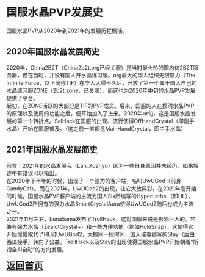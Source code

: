 # 国服水晶PVP发展史
国服水晶PVP从2020年到2021年的发展历程概括。
## 2020年国服水晶发展简史
2020年，China2B2T（China2b2t.org已经关服）是当时最火热的国内仿2B2T服务器，但在当时，并没有国人开水晶练习服。org最大的华人组织无限原力（The Infinite Force，以下简称TIF）在华人入侵不久后，开放了第一个属于国人自己的水晶练习服ZONE（2b2t.zone，已关服），而这也为2020年中旬的水晶PVP发展提供了平台。  
起初，在ZONE活跃的大部分是TIF的PVP成员。后来，国服的人在摸清水晶PVP的原理以及使用的功能之后，便开始加入了进来。2020年中旬，这是国服水晶发展的第一个转折点。SalHack在国服的出现、流行使得OffHandCrystal（即副手水晶）开始在国服普及。（这之前一直都是MainHandCrystal，即主手水晶）
## 2021年国服水晶发展简史
前言：2021年的水晶发展我（Lan_Xuanyu）因为一些自身原因并未经历，如果叙述中有错误可以指出。  
在2020年下半年的时候，出现了一个强力的客户端，名叫UwUGod（前身CandyCat）。而在2021年，UwUGod2的出现，让它大放异彩。在2021年刚开始的时候，国服水晶PVP客户端的主流为国人Six所编写的HyperLethal（即HL），UwUGod2所拥有的强力水晶SmartCrystalAura使得UwUGod2随后也成为主流之一。  
2021年11月左右，Luna5ama发布了TrollHack，这对国服来说是影响巨大的。它兼有强力水晶（ZealotCrystal+）和一些方便功能（例如HoleSnap），这使得它开始慢慢取代了HL和UwUGod2，大概同一段时间，国人璀璨编写的Stay（后由西瓜接手）转向了公益。TrollHack以及Stay的出现使得国服水晶PVP开始朝着“所谓全Ai自动”的方向发展。

<b><font size="5"><a href="../readme.md">返回首页</a></font></b>